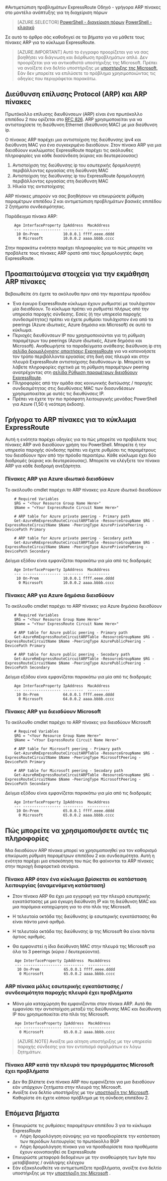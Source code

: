 <properties 
   pageTitle="Οδηγός αντιμετώπιση προβλημάτων ExpressRoute - γρήγορα ARP πίνακες | Microsoft Azure"
   description="Αυτή η σελίδα παρέχει οδηγίες σχετικά με γρήγορα το ARP πίνακες για ένα κύκλωμα ExpressRoute"
   documentationCenter="na"
   services="expressroute"
   authors="ganesr"
   manager="carolz"
   editor="tysonn"/>
<tags 
   ms.service="expressroute"
   ms.devlang="na"
   ms.topic="article" 
   ms.tgt_pltfrm="na"
   ms.workload="infrastructure-services" 
   ms.date="10/10/2016"
   ms.author="ganesr"/>

#<a name="expressroute-troubleshooting-guide---getting-arp-tables-in-the-resource-manager-deployment-model"></a>Αντιμετώπιση προβλημάτων ExpressRoute Οδηγό - γρήγορα ARP πίνακες στο μοντέλο ανάπτυξης για τη διαχείριση πόρων

> [AZURE.SELECTOR]
[PowerShell - διαχείριση πόρων](expressroute-troubleshooting-arp-resource-manager.md)
[PowerShell - κλασικό](expressroute-troubleshooting-arp-classic.md)

Σε αυτό το άρθρο σάς καθοδηγεί σε τα βήματα για να μάθετε τους πίνακες ARP για το κύκλωμα ExpressRoute. 

>[AZURE.IMPORTANT] Αυτό το έγγραφο προορίζεται για να σας βοηθήσει να διάγνωση και διόρθωση προβλημάτων απλό. Δεν προορίζεται για να αντικαθιστά υποστήριξης της Microsoft. Πρέπει να ανοίξετε ένα δελτίο υποστήριξης με [υποστήριξης της Microsoft,](https://portal.azure.com/?#blade/Microsoft_Azure_Support/HelpAndSupportBlade) Εάν δεν μπορείτε να επιλύσετε το πρόβλημα χρησιμοποιώντας τις οδηγίες που περιγράφεται παρακάτω.

## <a name="address-resolution-protocol-arp-and-arp-tables"></a>Διεύθυνση επίλυσης Protocol (ARP) και ARP πίνακες
Πρωτόκολλο επίλυσης διευθύνσεων (ARP) είναι ένα πρωτόκολλο επιπέδου 2 που ορίζεται στο [RFC 826](https://tools.ietf.org/html/rfc826). ARP χρησιμοποιείται για να αντιστοιχίσετε τη διεύθυνση Ethernet (διεύθυνση MAC) με μια διεύθυνση ip.

Ο πίνακας ARP παρέχει μια αντιστοίχιση της διεύθυνσης ipv4 και διεύθυνση MAC για ένα συγκεκριμένο διεισδύουν. Στον πίνακα ARP για μια διεισδύουν κυκλώματος ExpressRoute παρέχει τις ακόλουθες πληροφορίες για κάθε διασύνδεση (κύριας και δευτερεύουσας)

1. Αντιστοίχιση της διεύθυνσης ip του εσωτερικής δρομολογητή περιβάλλοντος εργασίας στη διεύθυνση MAC
2. Αντιστοίχιση της διεύθυνσης ip του ExpressRoute δρομολογητή περιβάλλοντος εργασίας στη διεύθυνση MAC
3. Ηλικία της αντιστοίχισης

ARP πίνακες μπορούν να σας βοηθήσουν να επικυρώσετε ρύθμιση παραμέτρων επιπέδου 2 και αντιμετώπιση προβλημάτων βασικές επιπέδου 2 ζητήματα συνδεσιμότητας. 

Παράδειγμα πίνακα ARP: 

        Age InterfaceProperty IpAddress  MacAddress    
        --- ----------------- ---------  ----------    
         10 On-Prem           10.0.0.1 ffff.eeee.dddd
          0 Microsoft         10.0.0.2 aaaa.bbbb.cccc


Στην παρακάτω ενότητα παρέχει πληροφορίες για το πώς μπορείτε να προβάλετε τους πίνακες ARP ορατό από τους δρομολογητές άκρη ExpressRoute. 

## <a name="prerequisites-for-learning-arp-tables"></a>Προαπαιτούμενα στοιχεία για την εκμάθηση ARP πίνακες

Βεβαιωθείτε ότι έχετε τα ακόλουθα πριν από την περαιτέρω προόδου

 - Ένα έγκυρο ExpressRoute κύκλωμα έχουν ρυθμιστεί με τουλάχιστον μία διεισδύουν. Το κύκλωμα πρέπει να ρυθμιστεί πλήρως από την υπηρεσία παροχής σύνδεσης. Εσείς (ή την υπηρεσία παροχής συνδεσιμότητας) πρέπει να έχετε ρυθμίσει τουλάχιστον ένα από τα peerings (Azure ιδιωτικές, Azure δημόσιο και Microsoft) σε αυτό το κύκλωμα.
 - Περιοχές διευθύνσεων IP που χρησιμοποιούνται για τη ρύθμιση παραμέτρων του peerings (Azure ιδιωτικές, Azure δημόσιο και Microsoft). Αναθεωρήστε τα παραδείγματα ανάθεσης διεύθυνση ip στη [σελίδα δρομολόγησης απαιτήσεις ExpressRoute](expressroute-routing.md) για να κατανοήσετε τον τρόπο περιβάλλοντα εργασίας στη δική σας πλευρά και στην πλευρά ExpressRoute αντιστοίχισης διευθύνσεων ip. Μπορείτε να λάβετε πληροφορίες σχετικά με τη ρύθμιση παραμέτρων peering ανατρέχοντας στη [σελίδα Ρύθμιση παραμέτρων διεισδύουν ExpressRoute](expressroute-howto-routing-arm.md).
 - Πληροφορίες από την ομάδα σας κοινωνικής δικτύωσης / παροχής συνδεσιμότητας στις διευθύνσεις MAC των διασυνδέσεων χρησιμοποιείται με αυτές τις διευθύνσεις IP.
 - Πρέπει να έχετε την πιο πρόσφατη λειτουργικής μονάδας PowerShell για Azure (1,50 ή νεότερη έκδοση).

## <a name="getting-the-arp-tables-for-your-expressroute-circuit"></a>Γρήγορα το ARP πίνακες για το κύκλωμα ExpressRoute
Αυτή η ενότητα παρέχει οδηγίες για το πώς μπορείτε να προβάλετε τους πίνακες ARP ανά διεισδύουν χρήση του PowerShell. Μπορείτε ή την υπηρεσία παροχής σύνδεσης πρέπει να έχετε ρυθμίσει τις παραμέτρους του διεισδύουν πριν από την πρόοδο περαιτέρω. Κάθε κύκλωμα έχει δύο διαδρομές (κύριας και δευτερεύουσας). Μπορείτε να ελέγξετε τον πίνακα ARP για κάθε διαδρομή ανεξάρτητα.

### <a name="arp-tables-for-azure-private-peering"></a>Πίνακες ARP για Azure ιδιωτικό διεισδύουν
Το ακόλουθο cmdlet παρέχει το ARP πίνακες για Azure ιδιωτικό διεισδύουν

        # Required Variables
        $RG = "<Your Resource Group Name Here>"
        $Name = "<Your ExpressRoute Circuit Name Here>"
        
        # ARP table for Azure private peering - Primary path
        Get-AzureRmExpressRouteCircuitARPTable -ResourceGroupName $RG -ExpressRouteCircuitName $Name -PeeringType AzurePrivatePeering -DevicePath Primary
        
        # ARP table for Azure private peering - Secodary path
        Get-AzureRmExpressRouteCircuitARPTable -ResourceGroupName $RG -ExpressRouteCircuitName $Name -PeeringType AzurePrivatePeering -DevicePath Secondary 

Δείγμα εξόδου είναι εμφανίζεται παρακάτω για μία από τις διαδρομές

        Age InterfaceProperty IpAddress  MacAddress    
        --- ----------------- ---------  ----------    
         10 On-Prem           10.0.0.1 ffff.eeee.dddd
          0 Microsoft         10.0.0.2 aaaa.bbbb.cccc


### <a name="arp-tables-for-azure-public-peering"></a>Πίνακες ARP για Azure δημόσια διεισδύουν
Το ακόλουθο cmdlet παρέχει το ARP πίνακες για Azure δημόσια διεισδύουν

        # Required Variables
        $RG = "<Your Resource Group Name Here>"
        $Name = "<Your ExpressRoute Circuit Name Here>"
        
        # ARP table for Azure public peering - Primary path
        Get-AzureRmExpressRouteCircuitARPTable -ResourceGroupName $RG -ExpressRouteCircuitName $Name -PeeringType AzurePublicPeering -DevicePath Primary
        
        # ARP table for Azure public peering - Secodary path
        Get-AzureRmExpressRouteCircuitARPTable -ResourceGroupName $RG -ExpressRouteCircuitName $Name -PeeringType AzurePublicPeering -DevicePath Secondary 


Δείγμα εξόδου είναι εμφανίζεται παρακάτω για μία από τις διαδρομές

        Age InterfaceProperty IpAddress  MacAddress    
        --- ----------------- ---------  ----------    
         10 On-Prem           64.0.0.1 ffff.eeee.dddd
          0 Microsoft         64.0.0.2 aaaa.bbbb.cccc


### <a name="arp-tables-for-microsoft-peering"></a>Πίνακες ARP για διεισδύουν Microsoft
Το ακόλουθο cmdlet παρέχει το ARP πίνακες για διεισδύουν Microsoft

        # Required Variables
        $RG = "<Your Resource Group Name Here>"
        $Name = "<Your ExpressRoute Circuit Name Here>"
        
        # ARP table for Microsoft peering - Primary path
        Get-AzureRmExpressRouteCircuitARPTable -ResourceGroupName $RG -ExpressRouteCircuitName $Name -PeeringType MicrosoftPeering -DevicePath Primary
        
        # ARP table for Microsoft peering - Secodary path
        Get-AzureRmExpressRouteCircuitARPTable -ResourceGroupName $RG -ExpressRouteCircuitName $Name -PeeringType MicrosoftPeering -DevicePath Secondary 


Δείγμα εξόδου είναι εμφανίζεται παρακάτω για μία από τις διαδρομές

        Age InterfaceProperty IpAddress  MacAddress    
        --- ----------------- ---------  ----------    
         10 On-Prem           65.0.0.1 ffff.eeee.dddd
          0 Microsoft         65.0.0.2 aaaa.bbbb.cccc


## <a name="how-to-use-this-information"></a>Πώς μπορείτε να χρησιμοποιήσετε αυτές τις πληροφορίες
Μια διεισδύουν ARP πίνακα μπορεί να χρησιμοποιηθεί για τον καθορισμό επικύρωση ρύθμιση παραμέτρων επιπέδου 2 και συνδεσιμότητα. Αυτή η ενότητα παρέχει μια επισκόπηση του πώς θα φαίνονται τα ARP πίνακες στην περιοχή διαφορετικά σενάρια.

### <a name="arp-table-when-a-circuit-is-in-operational-state-expected-state"></a>Πίνακα ARP όταν ένα κύκλωμα βρίσκεται σε κατάσταση λειτουργίας (αναμενόμενη κατάσταση)

 - Στον πίνακα ARP θα έχει μια εγγραφή για την πλευρά εσωτερικής εγκατάστασης με μια έγκυρη διεύθυνση IP και τη διεύθυνση MAC και μια παρόμοια καταχώρηση για το στο πλάι της Microsoft. 
 - Η τελευταία οκτάδα της διεύθυνσης ip εσωτερικής εγκατάστασης θα είναι πάντα μονό αριθμό.
 - Η τελευταία οκτάδα της διεύθυνσης ip της Microsoft θα είναι πάντα άρτιος αριθμός.
 - Θα εμφανιστεί η ίδια διεύθυνση MAC στην πλευρά της Microsoft για όλα τα 3 peerings (κύριο / δευτερεύοντα). 


        Age InterfaceProperty IpAddress  MacAddress    
        --- ----------------- ---------  ----------    
         10 On-Prem           65.0.0.1 ffff.eeee.dddd
          0 Microsoft         65.0.0.2 aaaa.bbbb.cccc

### <a name="arp-table-when-on-premises--connectivity-provider-side-has-problems"></a>ARP πίνακα μόλις εσωτερικής εγκατάστασης / συνδεσιμότητα παροχής πλευρά έχει προβλήματα

 - Μόνο μία καταχώρηση θα εμφανίζονται στον πίνακα ARP. Αυτό θα εμφανίσει την αντιστοίχιση μεταξύ της διεύθυνσης MAC και διεύθυνση IP που χρησιμοποιείται στο πλάι της Microsoft. 

        Age InterfaceProperty IpAddress  MacAddress    
        --- ----------------- ---------  ----------    
          0 Microsoft         65.0.0.2 aaaa.bbbb.cccc

>[AZURE.NOTE] Ανοίξτε μια αίτηση υποστήριξης με την υπηρεσία παροχής σύνδεσης για τον εντοπισμό σφαλμάτων εν λόγω ζητημάτων. 


### <a name="arp-table-when-microsoft-side-has-problems"></a>Πίνακα ARP κατά την πλευρά του προγράμματος Microsoft έχει προβλήματα

 - Δεν θα βλέπετε ένα πίνακα ARP που εμφανίζεται για μια διεισδύουν εάν υπάρχουν ζητήματα στην πλευρά της Microsoft. 
 -  Ανοίξτε ένα δελτίο υποστήριξης με την [υποστήριξη της Microsoft](https://portal.azure.com/?#blade/Microsoft_Azure_Support/HelpAndSupportBlade). Καθορίστε ότι έχετε κάποιο πρόβλημα με τη σύνδεση επιπέδου 2. 

## <a name="next-steps"></a>Επόμενα βήματα

 - Επικυρώστε τις ρυθμίσεις παραμέτρων επιπέδου 3 για το κύκλωμα ExpressRoute
     - Λήψη δρομολόγηση σύνοψης για να προσδιορίσετε την κατάσταση των περιόδων λειτουργίας το πρωτόκολλο BGP 
     - Λήψη δρομολόγηση πίνακα για να προσδιορίσετε ποια προθέματα έχουν κοινοποιηθεί σε ExpressRoute
 - Επικυρώστε μεταφορά δεδομένων με την αναθεώρηση των byte που μεταβίβασης / ανάληψης ελέγχου
 - Εάν εξακολουθείτε να αντιμετωπίζετε προβλήματα, ανοίξτε ένα δελτίο υποστήριξης με την [υποστήριξη της Microsoft](https://portal.azure.com/?#blade/Microsoft_Azure_Support/HelpAndSupportBlade) .

